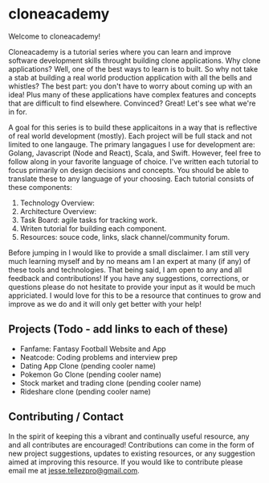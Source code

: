 # cloneacademy

Welcome to cloneacademy! 

Cloneacademy is a tutorial series where you can learn and improve software development skills throught building clone applications. Why clone applications? Well, one of the best ways to learn is to built. So why not take a stab at building a real world production application with all the bells and whistles? The best part: you don't have to worry about coming up with an idea! Plus many of these applications have complex features and concepts that are difficult to find elsewhere. Convinced? Great! Let's see what we're in for.

A goal for this series is to build these applicaitons in a way that is reflective of real world development (mostly). Each project will be full stack and not limited to one langauge. The primary langagues I use for development are: Golang, Javascript (Node and React), Scala, and Swift. However, feel free to follow along in your favorite language of choice. I've written each tutorial to focus primarily on design decisions and concepts. You should be able to translate these to any language of your choosing. Each tutorial consists of these components:

1. Technology Overview: 
2. Architecture Overview: 
3. Task Board: agile tasks for tracking work.
4. Writen tutorial for building each component.
5. Resources: souce code, links, slack channel/community forum.

Before jumping in I would like to provide a small disclaimer. I am still very much learning myself and by no means am I an expert at many (if any) of these tools and technologies. That being said, I am open to any and all feedback and contributions! If you have any suggestions, corrections, or questions please do not hesitate to provide your input as it would be much appriciated. I would love for this to be a resource that continues to grow and improve as we do and it will only get better with your help!

## Projects (Todo - add links to each of these)
- Fanfame: Fantasy Football Website and App
- Neatcode: Coding problems and interview prep
- Dating App Clone (pending cooler name)
- Pokemon Go Clone (pending cooler name)
- Stock market and trading clone (pending cooler name)
- Rideshare clone (pending cooler name)

## Contributing / Contact
In the spirit of keeping this a vibrant and continually useful resource, any and all contributes are encouraged! Contributions can come in the form of new project suggestions, updates to existing resources, or any suggestion aimed at improving this resource. If you would like to contribute please email me at jesse.tellezpro@gmail.com. 
